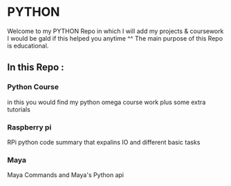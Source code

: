 # PYTHON
Welcome to my PYTHON Repo 
in which I will add my projects & coursework 
I would be gald if this helped you anytime ^^
The main purpose of this Repo is educational.

## In this Repo :
### Python Course  
in this you would find 
my python omega course work
plus some extra tutorials

### Raspberry pi 
  RPi python code summary 
  that expalins IO and different basic tasks 

### Maya 
  Maya Commands and Maya's Python api 
